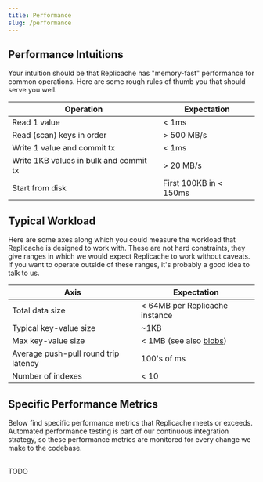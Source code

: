```yaml
---
title: Performance
slug: /performance
---
```


## Performance Intuitions

Your intuition should be that Replicache has "memory-fast" performance for common operations. Here are some rough rules of thumb you that should serve you well.

| Operation                              | Expectation            |
| -------------------------------------- | ---------------------- |
| Read 1 value                           | < 1ms                  |
| Read (scan) keys in order              | > 500 MB/s             |
| Write 1 value and commit tx            | < 1ms                  |
| Write 1KB values in bulk and commit tx | > 20 MB/s              |
| Start from disk                        | First 100KB in < 150ms |

## Typical Workload

Here are some axes along which you could measure the workload that Replicache is designed to work with. These are not hard constraints, they give ranges in which we would expect Replicache to work without caveats. If you want to operate outside of these ranges, it's probably a good idea to talk to us.

| Axis                                 | Expectation                               |
| ------------------------------------ | ----------------------------------------- |
| Total data size                      | < 64MB per Replicache instance            |
| Typical key-value size               | ~1KB                                      |
| Max key-value size                   | < 1MB (see also [blobs](recipe-blobs.md)) |
| Average push-pull round trip latency | 100's of ms                               |
| Number of indexes                    | < 10                                      |

## Specific Performance Metrics

Below find specific performance metrics that Replicache meets or exceeds. Automated performance testing is part of our continuous integration strategy, so these performance metrics are monitored for every change we make to the codebase.
<br><br>

TODO
